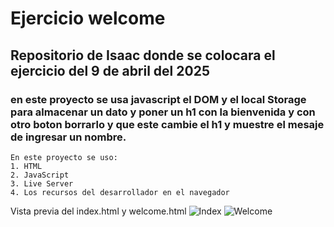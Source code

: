 # Ejercicio welcome
## Repositorio de Isaac donde se colocara el ejercicio del 9 de abril del 2025
### en este proyecto se usa javascript el DOM y el local Storage para almacenar un dato y poner un h1 con la bienvenida y con otro boton borrarlo y que este cambie el h1 y muestre el mesaje de ingresar un nombre.

```
En este proyecto se uso:
1. HTML
2. JavaScript
3. Live Server
4. Los recursos del desarrollador en el navegador
```
Vista previa del index.html y welcome.html
![Index]()
![Welcome]()